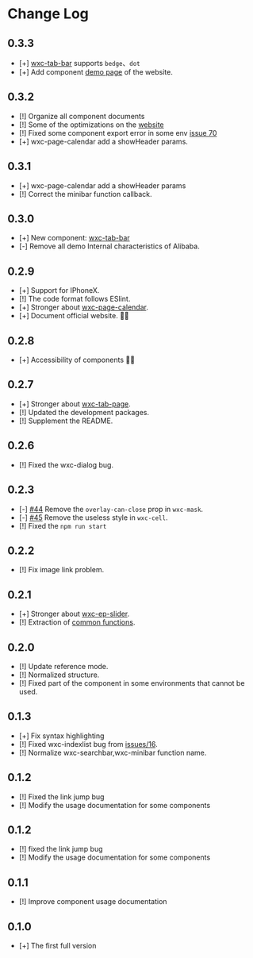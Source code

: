 # Change Log

## 0.3.3
- [+]  [wxc-tab-bar](https://github.com/alibaba/weex-ui/blob/master/packages/wxc-page-bar/README.md) supports `bedge`、`dot`
- [+] Add component [demo page](https://alibaba.github.io/weex-ui/docc/demo.html) of the website.

## 0.3.2
- [!] Organize all component documents
- [!] Some of the optimizations on the [website](https://alibaba.github.io/weex-ui/)
- [!] Fixed some component export error in some env [issue 70](https://github.com/alibaba/weex-ui/issues/70)
- [+]  wxc-page-calendar add a showHeader params.


## 0.3.1
- [+] wxc-page-calendar add a showHeader params
- [!] Correct the minibar function callback.

## 0.3.0
- [+] New component: [wxc-tab-bar](https://github.com/alibaba/weex-ui/blob/master/packages/wxc-page-bar/README.md)
- [-] Remove all demo Internal characteristics of Alibaba.

## 0.2.9
- [+] Support for IPhoneX.
- [!] The code format follows ESlint.
- [+] Stronger about [wxc-page-calendar](https://github.com/alibaba/weex-ui/blob/master/packages/wxc-page-calendar/README.md).
- [+] Document official website. 🎉🎉 


## 0.2.8
- [+] Accessibility of components 🎉🎉 

## 0.2.7
- [+] Stronger about [wxc-tab-page](https://github.com/alibaba/weex-ui/blob/master/packages/wxc-tab-page/README.md).
- [!] Updated the development packages.
- [!] Supplement the README.

## 0.2.6
- [!] Fixed the wxc-dialog bug.

## 0.2.3
- [-] [#44](https://github.com/alibaba/weex-ui/issues/44) Remove the `overlay-can-close` prop in `wxc-mask`.
- [-] [#45](https://github.com/alibaba/weex-ui/issues/45) Remove the useless style in `wxc-cell`.
- [!] Fixed the `npm run start`

## 0.2.2
- [!] Fix image link problem.

## 0.2.1
- [+] Stronger about [wxc-ep-slider](https://github.com/alibaba/weex-ui/blob/master/packages/wxc-ep-slider/README.md).
- [!] Extraction of [common functions](https://github.com/alibaba/weex-ui/blob/master/packages/utils/README.md).

## 0.2.0
- [!] Update reference mode.
- [!] Normalized structure.
- [!] Fixed part of the component in some environments that cannot be used.


## 0.1.3
- [+] Fix syntax highlighting
- [!] Fixed wxc-indexlist bug from [issues/16](https://github.com/alibaba/weex-ui/issues/16).
- [!] Normalize wxc-searchbar,wxc-minibar function name.

## 0.1.2
- [!] Fixed the link jump bug
- [!] Modify the usage documentation for some components

## 0.1.2
- [!] fixed the link jump bug
- [!] Modify the usage documentation for some components

## 0.1.1
- [!] Improve component usage documentation

## 0.1.0
- [+] The first full version
